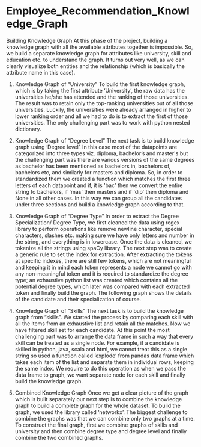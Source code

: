 # Employee_Recommendation_Knowledge_Graph
Building Knowledge Graph
At this phase of the project, building a knowledge graph with all the available attributes together is impossible. So, we build a separate knowledge graph for attributes like university, skill and education etc. to understand the graph. It turns out very well, as we can clearly visualize both entities and the relationship (which is basically the attribute name in this case).
1. Knowledge Graph of “University”
To build the first knowledge graph, which is by taking the first attribute ‘University’, the raw data has the universities he/she has attended and the ranking of those universities. The result was to retain only the top-ranking universities out of all those universities. Luckily, the universities were already arranged in higher to lower ranking order and all we had to do is to extract the first of those universities. The only challenging part was to work with python nested dictionary. 

2. Knowledge Graph of “Degree Level”
The next task is to build knowledge graph using ‘Degree level’. In this case most of the datapoints are categorized into three types viz. diploma, bachelor’s and master's but the challenging part was there are various versions of the same degrees as bachelor has been mentioned as bachelors in, bachelors of, bachelors etc, and similarly for masters and diploma. So, in order to standardized them we created a function which matches the first three letters of each datapoint and if, it is 'bac' then we convert the entire string to bachelors, if 'mas' then masters and if 'dip' then diploma and None in all other cases. In this way we can group all the candidates under three sections and build a knowledge graph according to that.

3. Knowledge Graph of “Degree Type”
In order to extract the Degree Specialization/ Degree Type, we first cleaned the data using regex library to perform operations like remove newline character, special characters, slashes etc. making sure we have only letters and number in the string, and everything is in lowercase. Once the data is cleaned, we tokenize all the strings using spaCy library. The next step was to create a generic rule to set the index for extraction. After extracting the tokens at specific indexes, there are still few tokens, which are not meaningful and keeping it in mind each token represents a node we cannot go with any non-meaningful token and it is required to standardize the degree type; an exhaustive python list was created which contains all the potential degree types, which later was compared with each extracted token and finally build the graph. The following graph shows the details of the candidate and their specialization of course.

4. Knowledge Graph of “Skills”
The next task is to build the knowledge graph from “skills”. We started the process by comparing each skill with all the items from an exhaustive list and retain all the matches. Now we have filtered skill set for each candidate. At this point the most challenging part was to arrange the data frame in such a way that every skill can be treated as a single node. For example, if a candidate is skilled in python, java, scala and html, we cannot treat this as a single string so used a function called ‘explode’ from pandas data frame which takes each item of the list and separate them in individual rows, keeping the same index. We require to do this operation as when we pass the data frame to graph, we want separate node for each skill and finally build the knowledge graph.

5. Combined Knowledge Graph
Once we get a clear picture of the graph which is built separately our next step is to combine the knowledge graph to build a complete graph for the whole dataset. To build the graph, we used the library called ‘networkx’. The biggest challenge to combine the graphs was that we can combine only two graphs at a time. To construct the final graph, first we combine graphs of skills and university and then combine degree type and degree level and finally combine the two combined graphs.
